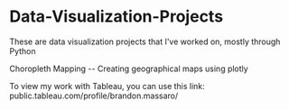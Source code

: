 # Data-Visualization-Projects
These are data visualization projects that I've worked on, mostly through Python

Choropleth Mapping -- Creating geographical maps using plotly


To view my work with Tableau, you can use this link: public.tableau.com/profile/brandon.massaro/
